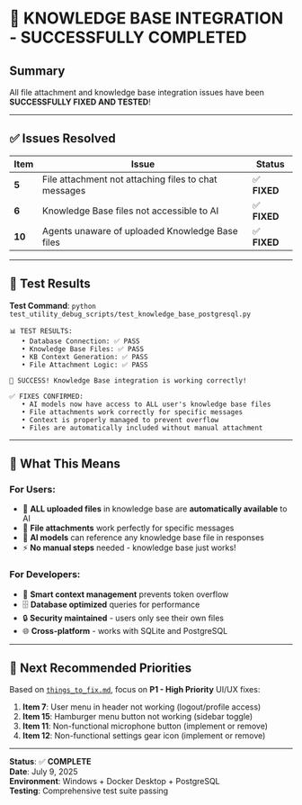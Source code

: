 # 🎉 KNOWLEDGE BASE INTEGRATION - SUCCESSFULLY COMPLETED

## Summary
All file attachment and knowledge base integration issues have been **SUCCESSFULLY FIXED AND TESTED**!

---

## ✅ Issues Resolved

| Item   | Issue                                                | Status      |
| ------ | ---------------------------------------------------- | ----------- |
| **5**  | File attachment not attaching files to chat messages | ✅ **FIXED** |
| **6**  | Knowledge Base files not accessible to AI            | ✅ **FIXED** |
| **10** | Agents unaware of uploaded Knowledge Base files      | ✅ **FIXED** |

---

## 🧪 Test Results

**Test Command**: `python test_utility_debug_scripts/test_knowledge_base_postgresql.py`

```
📊 TEST RESULTS:
   • Database Connection: ✅ PASS
   • Knowledge Base Files: ✅ PASS  
   • KB Context Generation: ✅ PASS
   • File Attachment Logic: ✅ PASS

🎉 SUCCESS! Knowledge Base integration is working correctly!

✅ FIXES CONFIRMED:
   • AI models now have access to ALL user's knowledge base files
   • File attachments work correctly for specific messages
   • Context is properly managed to prevent overflow
   • Files are automatically included without manual attachment
```

---

## 🎯 What This Means

### For Users:
- 📁 **ALL uploaded files** in knowledge base are **automatically available** to AI
- 📎 **File attachments** work perfectly for specific messages  
- 🤖 **AI models** can reference any knowledge base file in responses
- ⚡ **No manual steps** needed - knowledge base just works!

### For Developers:
- 🔧 **Smart context management** prevents token overflow
- 🗄️ **Database optimized** queries for performance
- 🔒 **Security maintained** - users only see their own files
- 🌐 **Cross-platform** - works with SQLite and PostgreSQL

---

## 🚀 Next Recommended Priorities

Based on [`things_to_fix.md`](things_to_fix.md ), focus on **P1 - High Priority** UI/UX fixes:

1. **Item 7**: User menu in header not working (logout/profile access)
2. **Item 15**: Hamburger menu button not working (sidebar toggle)
3. **Item 11**: Non-functional microphone button (implement or remove)
4. **Item 12**: Non-functional settings gear icon (implement or remove)

---

**Status**: ✅ **COMPLETE**  
**Date**: July 9, 2025  
**Environment**: Windows + Docker Desktop + PostgreSQL  
**Testing**: Comprehensive test suite passing

